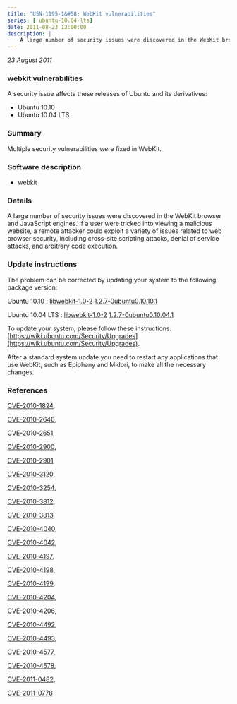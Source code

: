 ```yaml
---
title: "USN-1195-1&#58; WebKit vulnerabilities"
series: [ ubuntu-10.04-lts]
date: 2011-08-23 12:00:00
description: |
    A large number of security issues were discovered in the WebKit browser and JavaScript engines. If a user were tricked into viewing a malicious website, a remote attacker could exploit a variety of issues related to web browser security, including cross-site scripting attacks, denial of service attacks, and arbitrary code execution. 
--- 
```

 
 

*23 August 2011*

### webkit vulnerabilities

A security issue affects these releases of Ubuntu and its derivatives:

* Ubuntu 10.10
* Ubuntu 10.04 LTS

### Summary

Multiple security vulnerabilities were fixed in WebKit. 

### Software description

* webkit 

### Details

A large number of security issues were discovered in the WebKit browser and JavaScript engines. If a user were tricked into viewing a malicious website, a remote attacker could exploit a variety of issues related to web browser security, including cross-site scripting attacks, denial of service attacks, and arbitrary code execution. 

### Update instructions

The problem can be corrected by updating your system to the following package version:

Ubuntu 10.10
 : [libwebkit-1.0-2](https://launchpad.net/ubuntu/+source/webkit) <span> [1.2.7-0ubuntu0.10.10.1](https://launchpad.net/ubuntu/+source/webkit/1.2.7-0ubuntu0.10.10.1) </span> 

Ubuntu 10.04 LTS
 : [libwebkit-1.0-2](https://launchpad.net/ubuntu/+source/webkit) <span> [1.2.7-0ubuntu0.10.04.1](https://launchpad.net/ubuntu/+source/webkit/1.2.7-0ubuntu0.10.04.1) </span> 

To update your system, please follow these instructions: [https://wiki.ubuntu.com/Security/Upgrades](https://wiki.ubuntu.com/Security/Upgrades).

After a standard system update you need to restart any applications that use WebKit, such as Epiphany and Midori, to make all the necessary changes. 

### References

 
 [CVE-2010-1824](http://people.ubuntu.com/~ubuntu-security/cve/CVE-2010-1824), 

 [CVE-2010-2646](http://people.ubuntu.com/~ubuntu-security/cve/CVE-2010-2646), 

 [CVE-2010-2651](http://people.ubuntu.com/~ubuntu-security/cve/CVE-2010-2651), 

 [CVE-2010-2900](http://people.ubuntu.com/~ubuntu-security/cve/CVE-2010-2900), 

 [CVE-2010-2901](http://people.ubuntu.com/~ubuntu-security/cve/CVE-2010-2901), 

 [CVE-2010-3120](http://people.ubuntu.com/~ubuntu-security/cve/CVE-2010-3120), 

 [CVE-2010-3254](http://people.ubuntu.com/~ubuntu-security/cve/CVE-2010-3254), 

 [CVE-2010-3812](http://people.ubuntu.com/~ubuntu-security/cve/CVE-2010-3812), 

 [CVE-2010-3813](http://people.ubuntu.com/~ubuntu-security/cve/CVE-2010-3813), 

 [CVE-2010-4040](http://people.ubuntu.com/~ubuntu-security/cve/CVE-2010-4040), 

 [CVE-2010-4042](http://people.ubuntu.com/~ubuntu-security/cve/CVE-2010-4042), 

 [CVE-2010-4197](http://people.ubuntu.com/~ubuntu-security/cve/CVE-2010-4197), 

 [CVE-2010-4198](http://people.ubuntu.com/~ubuntu-security/cve/CVE-2010-4198), 

 [CVE-2010-4199](http://people.ubuntu.com/~ubuntu-security/cve/CVE-2010-4199), 

 [CVE-2010-4204](http://people.ubuntu.com/~ubuntu-security/cve/CVE-2010-4204), 

 [CVE-2010-4206](http://people.ubuntu.com/~ubuntu-security/cve/CVE-2010-4206), 

 [CVE-2010-4492](http://people.ubuntu.com/~ubuntu-security/cve/CVE-2010-4492), 

 [CVE-2010-4493](http://people.ubuntu.com/~ubuntu-security/cve/CVE-2010-4493), 

 [CVE-2010-4577](http://people.ubuntu.com/~ubuntu-security/cve/CVE-2010-4577), 

 [CVE-2010-4578](http://people.ubuntu.com/~ubuntu-security/cve/CVE-2010-4578), 

 [CVE-2011-0482](http://people.ubuntu.com/~ubuntu-security/cve/CVE-2011-0482), 

 [CVE-2011-0778](http://people.ubuntu.com/~ubuntu-security/cve/CVE-2011-0778)
 

